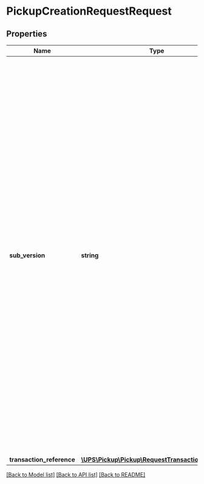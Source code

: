 # PickupCreationRequestRequest

## Properties
Name | Type | Description | Notes
------------ | ------------- | ------------- | -------------
**sub_version** | **string** | When UPS introduces new elements in the response that are not associated with new request elements, Subversion is used. This ensures backward compatibility.  To get such elements you need to have the right Subversion. The value of the subversion is explained in the Response element Description. Supported values: 1607, 1707,2007  Example: Itemized Charges are returned only when the Subversion element is present and greater than or equal to &#x27;1601&#x27;.   Format: YYMM &#x3D; Year and month of the release. Example: 1601 &#x3D; 2016 January | [optional] 
**transaction_reference** | [**\UPS\Pickup\Pickup\RequestTransactionReference**](RequestTransactionReference.md) |  | [optional] 

[[Back to Model list]](../../README.md#documentation-for-models) [[Back to API list]](../../README.md#documentation-for-api-endpoints) [[Back to README]](../../README.md)

